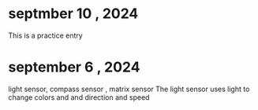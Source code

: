 # septmber 10 , 2024
This is a practice entry

# september 6 , 2024
light sensor, compass sensor , matrix sensor
The light sensor uses light to change colors and and direction and speed
